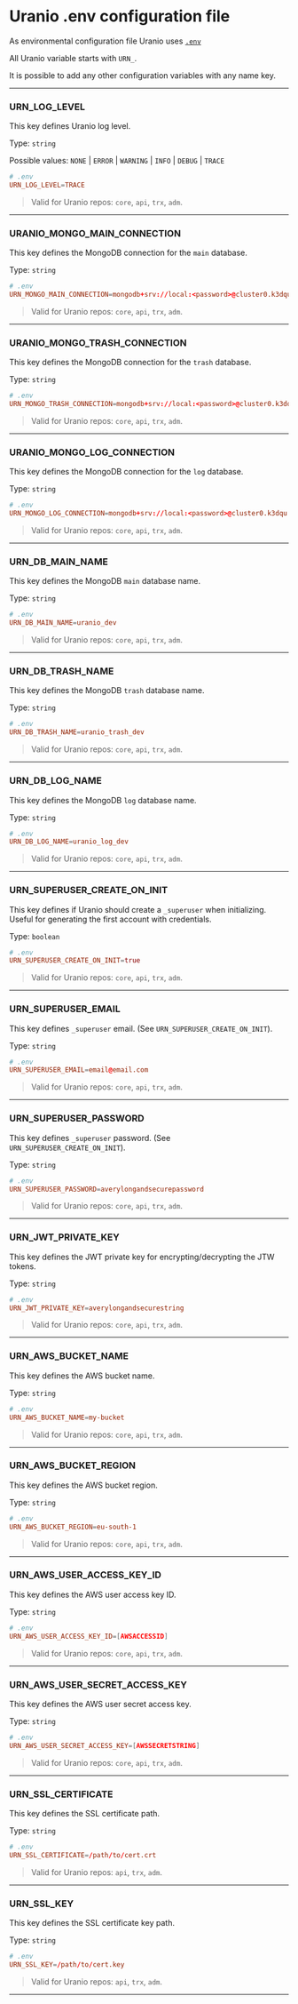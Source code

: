 # Uranio .env configuration file

As environmental configuration file Uranio uses
[`.env`](https://github.com/motdotla/dotenv)

All Uranio variable starts with `URN_`.

It is possible to add any other configuration variables with any name key.

---

### URN_LOG_LEVEL

This key defines Uranio log level.

Type: `string`

Possible values: `NONE` | `ERROR` | `WARNING` | `INFO` | `DEBUG` | `TRACE`

```toml
# .env
URN_LOG_LEVEL=TRACE
```

> Valid for Uranio repos: `core`, `api`, `trx`, `adm`.

---

### URANIO_MONGO_MAIN_CONNECTION

This key defines the MongoDB connection for the `main` database.

Type: `string`

```toml
# .env
URN_MONGO_MAIN_CONNECTION=mongodb+srv://local:<password>@cluster0.k3dqu.mongodb.net
```

> Valid for Uranio repos: `core`, `api`, `trx`, `adm`.

---

### URANIO_MONGO_TRASH_CONNECTION

This key defines the MongoDB connection for the `trash` database.

Type: `string`

```toml
# .env
URN_MONGO_TRASH_CONNECTION=mongodb+srv://local:<password>@cluster0.k3dqu.mongodb.net
```

> Valid for Uranio repos: `core`, `api`, `trx`, `adm`.

---

### URANIO_MONGO_LOG_CONNECTION

This key defines the MongoDB connection for the `log` database.

Type: `string`

```toml
# .env
URN_MONGO_LOG_CONNECTION=mongodb+srv://local:<password>@cluster0.k3dqu.mongodb.net
```

> Valid for Uranio repos: `core`, `api`, `trx`, `adm`.

---

### URN_DB_MAIN_NAME

This key defines the MongoDB `main` database name.

Type: `string`

```toml
# .env
URN_DB_MAIN_NAME=uranio_dev
```

> Valid for Uranio repos: `core`, `api`, `trx`, `adm`.

---

### URN_DB_TRASH_NAME

This key defines the MongoDB `trash` database name.

Type: `string`

```toml
# .env
URN_DB_TRASH_NAME=uranio_trash_dev
```

> Valid for Uranio repos: `core`, `api`, `trx`, `adm`.

---

### URN_DB_LOG_NAME

This key defines the MongoDB `log` database name.

Type: `string`

```toml
# .env
URN_DB_LOG_NAME=uranio_log_dev
```

> Valid for Uranio repos: `core`, `api`, `trx`, `adm`.

---

### URN_SUPERUSER_CREATE_ON_INIT

This key defines if Uranio should create a `_superuser` when initializing.
Useful for generating the first account with credentials.

Type: `boolean`

```toml
# .env
URN_SUPERUSER_CREATE_ON_INIT=true
```

> Valid for Uranio repos: `core`, `api`, `trx`, `adm`.

---

### URN_SUPERUSER_EMAIL

This key defines `_superuser` email. (See `URN_SUPERUSER_CREATE_ON_INIT`).

Type: `string`

```toml
# .env
URN_SUPERUSER_EMAIL=email@email.com
```

> Valid for Uranio repos: `core`, `api`, `trx`, `adm`.

---

### URN_SUPERUSER_PASSWORD

This key defines `_superuser` password. (See `URN_SUPERUSER_CREATE_ON_INIT`).

Type: `string`

```toml
# .env
URN_SUPERUSER_PASSWORD=averylongandsecurepassword
```

> Valid for Uranio repos: `core`, `api`, `trx`, `adm`.

---

### URN_JWT_PRIVATE_KEY

This key defines the JWT private key for encrypting/decrypting the JTW tokens.

Type: `string`

```toml
# .env
URN_JWT_PRIVATE_KEY=averylongandsecurestring
```

> Valid for Uranio repos: `core`, `api`, `trx`, `adm`.

---

### URN_AWS_BUCKET_NAME

This key defines the AWS bucket name.

Type: `string`

```toml
# .env
URN_AWS_BUCKET_NAME=my-bucket
```

> Valid for Uranio repos: `core`, `api`, `trx`, `adm`.

---

### URN_AWS_BUCKET_REGION

This key defines the AWS bucket region.

Type: `string`

```toml
# .env
URN_AWS_BUCKET_REGION=eu-south-1
```

> Valid for Uranio repos: `core`, `api`, `trx`, `adm`.

---

### URN_AWS_USER_ACCESS_KEY_ID

This key defines the AWS user access key ID.

Type: `string`

```toml
# .env
URN_AWS_USER_ACCESS_KEY_ID=[AWSACCESSID]
```

> Valid for Uranio repos: `core`, `api`, `trx`, `adm`.

---

### URN_AWS_USER_SECRET_ACCESS_KEY

This key defines the AWS user secret access key.

Type: `string`

```toml
# .env
URN_AWS_USER_SECRET_ACCESS_KEY=[AWSSECRETSTRING]
```

> Valid for Uranio repos: `core`, `api`, `trx`, `adm`.

---

### URN_SSL_CERTIFICATE

This key defines the SSL certificate path.

Type: `string`

```toml
# .env
URN_SSL_CERTIFICATE=/path/to/cert.crt
```

> Valid for Uranio repos: `api`, `trx`, `adm`.

---

### URN_SSL_KEY

This key defines the SSL certificate key path.

Type: `string`

```toml
# .env
URN_SSL_KEY=/path/to/cert.key
```

> Valid for Uranio repos: `api`, `trx`, `adm`.

---
